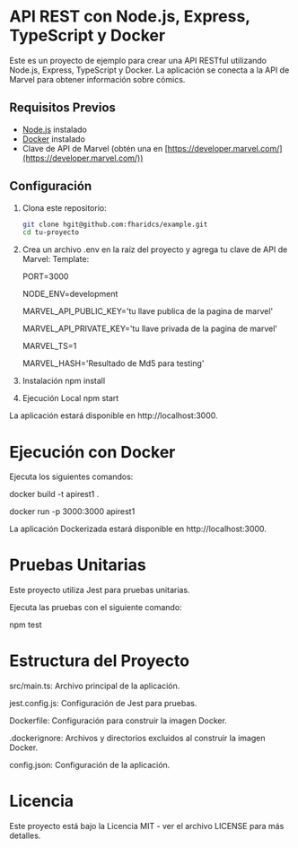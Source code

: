 # API REST con Node.js, Express, TypeScript y Docker

Este es un proyecto de ejemplo para crear una API RESTful utilizando Node.js, Express, TypeScript y Docker. La aplicación se conecta a la API de Marvel para obtener información sobre cómics.

## Requisitos Previos

- [Node.js](https://nodejs.org/) instalado
- [Docker](https://www.docker.com/) instalado
- Clave de API de Marvel (obtén una en [https://developer.marvel.com/](https://developer.marvel.com/))

## Configuración

1. Clona este repositorio:

   ```bash
   git clone hgit@github.com:fharidcs/example.git
   cd tu-proyecto

2. Crea un archivo .env en la raíz del proyecto y agrega tu clave de API de Marvel:
    Template:

    PORT=3000

    NODE_ENV=development

    MARVEL_API_PUBLIC_KEY='tu llave publica de la pagina de marvel'

    MARVEL_API_PRIVATE_KEY='tu llave privada de la pagina de marvel'

    MARVEL_TS=1

    MARVEL_HASH='Resultado de Md5 para testing'

3. Instalación
    npm install

4. Ejecución Local
    npm start

La aplicación estará disponible en http://localhost:3000.

# Ejecución con Docker
 
Ejecuta los siguientes comandos: 

docker build -t apirest1 .

docker run -p 3000:3000 apirest1

La aplicación Dockerizada estará disponible en http://localhost:3000.

# Pruebas Unitarias
Este proyecto utiliza Jest para pruebas unitarias. 

Ejecuta las pruebas con el siguiente comando:

npm test


# Estructura del Proyecto

src/main.ts: Archivo principal de la aplicación.

jest.config.js: Configuración de Jest para pruebas.

Dockerfile: Configuración para construir la imagen Docker.

.dockerignore: Archivos y directorios excluidos al construir la imagen Docker.

config.json: Configuración de la aplicación.


# Licencia
Este proyecto está bajo la Licencia MIT - ver el archivo LICENSE para más detalles.
